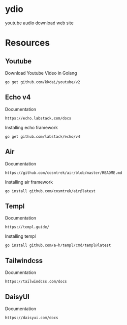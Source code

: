 # ydio
youtube audio download web site

# Resources
## Youtube
Download Youtube Video in Golang 
```
go get github.com/kkdai/youtube/v2
```

## Echo v4
Documentation
```
https://echo.labstack.com/docs
```

Installing echo framework
```
go get github.com/labstack/echo/v4
```

## Air
Documentation
```
https://github.com/cosmtrek/air/blob/master/README.md
```

Installing air framework
```
go install github.com/cosmtrek/air@latest
```

## Templ
Documentation
```
https://templ.guide/
```

Installing templ
```
go install github.com/a-h/templ/cmd/templ@latest
```

## Tailwindcss
Documentation
```
https://tailwindcss.com/docs
```

## DaisyUI
Documentation
```
https://daisyui.com/docs
```
